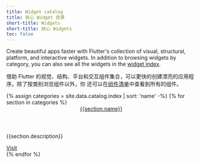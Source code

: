 ```yaml
---
title: Widget catalog
title: 核心 Widget 目录
short-title: Widgets
short-title: 核心 Widgets
toc: false
---
```


Create beautiful apps faster with Flutter's collection of visual, structural,
platform, and interactive widgets. In addition to browsing widgets by category,
you can also see all the widgets in the [widget index](/docs/reference/widgets).

借助 Flutter 的视觉、结构、平台和交互组件集合，可以更快的创建漂亮的应用程序。除了按类别浏览组件以外，你
还可以在[组件清单](/docs/reference/widgets)中查看到所有的组件。

<div class="card-deck card-deck--responsive">
{% assign categories = site.data.catalog.index | sort: 'name' -%}
{% for section in categories %}
    <div class="card">
        <div class="card-body">
            <a href="{{page.url}}{{section.id}}"><header class="card-title">{{section.name}}</header></a>
            <p class="card-text">{{section.description}}</p>
        </div>
        <div class="card-footer card-footer--transparent">
            <a href="{{page.url}}{{section.id}}">Visit</a>
        </div>
    </div>
{% endfor %}
</div>
